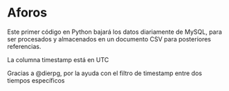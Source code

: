 # Aforos

Este primer código en Python bajará los datos diariamente de MySQL, para ser procesados y almacenados en un documento CSV para posteriores referencias.

La columna timestamp está en UTC

Gracias a @dierpg, por la ayuda con el filtro de timestamp entre dos tiempos específicos
